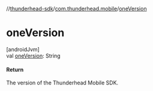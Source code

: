 //[thunderhead-sdk](../../index.md)/[com.thunderhead.mobile](index.md)/[oneVersion](one-version.md)

# oneVersion

[androidJvm]\
val [oneVersion](one-version.md): String

#### Return

The version of the Thunderhead Mobile SDK.
